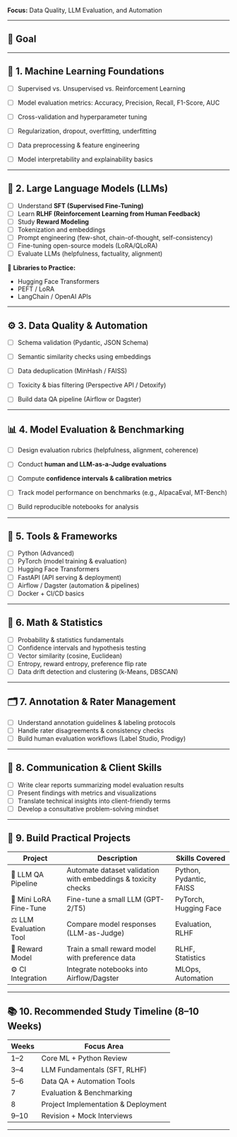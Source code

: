 **Focus:** Data Quality, LLM Evaluation, and Automation  

---

## 🎯 Goal

---

## 📘 1. Machine Learning Foundations

- [ ] Supervised vs. Unsupervised vs. Reinforcement Learning  
- [ ] Model evaluation metrics: Accuracy, Precision, Recall, F1-Score, AUC  
- [ ] Cross-validation and hyperparameter tuning  
- [ ] Regularization, dropout, overfitting, underfitting  
- [ ] Data preprocessing & feature engineering  
- [ ] Model interpretability and explainability basics  


---

## 🧠 2. Large Language Models (LLMs)

- [ ] Understand **SFT (Supervised Fine-Tuning)**  
- [ ] Learn **RLHF (Reinforcement Learning from Human Feedback)**  
- [ ] Study **Reward Modeling**  
- [ ] Tokenization and embeddings  
- [ ] Prompt engineering (few-shot, chain-of-thought, self-consistency)  
- [ ] Fine-tuning open-source models (LoRA/QLoRA)  
- [ ] Evaluate LLMs (helpfulness, factuality, alignment)
      
🧩 **Libraries to Practice:**
- Hugging Face Transformers  
- PEFT / LoRA  
- LangChain / OpenAI APIs 
---

## ⚙️ 3. Data Quality & Automation

- [ ] Schema validation (Pydantic, JSON Schema)  
- [ ] Semantic similarity checks using embeddings  
- [ ] Data deduplication (MinHash / FAISS)  
- [ ] Toxicity & bias filtering (Perspective API / Detoxify)  
- [ ] Build data QA pipeline (Airflow or Dagster)  
  

---

## 📊 4. Model Evaluation & Benchmarking

- [ ] Design evaluation rubrics (helpfulness, alignment, coherence)  
- [ ] Conduct **human and LLM-as-a-Judge evaluations**  
- [ ] Compute **confidence intervals & calibration metrics**  
- [ ] Track model performance on benchmarks (e.g., AlpacaEval, MT-Bench)  
- [ ] Build reproducible notebooks for analysis  
 

---

## 🧩 5. Tools & Frameworks

- [ ] Python (Advanced)  
- [ ] PyTorch (model training & evaluation)  
- [ ] Hugging Face Transformers  
- [ ] FastAPI (API serving & deployment)  
- [ ] Airflow / Dagster (automation & pipelines)  
- [ ] Docker + CI/CD basics   

---

## 🧮 6. Math & Statistics

- [ ] Probability & statistics fundamentals  
- [ ] Confidence intervals and hypothesis testing  
- [ ] Vector similarity (cosine, Euclidean)  
- [ ] Entropy, reward entropy, preference flip rate  
- [ ] Data drift detection and clustering (k-Means, DBSCAN)  

---

## 🗂️ 7. Annotation & Rater Management

- [ ] Understand annotation guidelines & labeling protocols  
- [ ] Handle rater disagreements & consistency checks  
- [ ] Build human evaluation workflows (Label Studio, Prodigy)  

---

## 💬 8. Communication & Client Skills

- [ ] Write clear reports summarizing model evaluation results  
- [ ] Present findings with metrics and visualizations  
- [ ] Translate technical insights into client-friendly terms  
- [ ] Develop a consultative problem-solving mindset  

---

## 🧠 9. Build Practical Projects

| Project | Description | Skills Covered |
|----------|--------------|----------------|
| 🧩 LLM QA Pipeline | Automate dataset validation with embeddings & toxicity checks | Python, Pydantic, FAISS |
| 🧠 Mini LoRA Fine-Tune | Fine-tune a small LLM (GPT-2/T5) | PyTorch, Hugging Face |
| ⚖️ LLM Evaluation Tool | Compare model responses (LLM-as-Judge) | Evaluation, RLHF |
| 🧮 Reward Model | Train a small reward model with preference data | RLHF, Statistics |
| ⚙️ CI Integration | Integrate notebooks into Airflow/Dagster | MLOps, Automation |

---

## 📚 10. Recommended Study Timeline (8–10 Weeks)

| Weeks | Focus Area |
|--------|-------------|
| 1–2 | Core ML + Python Review |
| 3–4 | LLM Fundamentals (SFT, RLHF) |
| 5–6 | Data QA + Automation Tools |
| 7 | Evaluation & Benchmarking |
| 8 | Project Implementation & Deployment |
| 9–10 | Revision + Mock Interviews |

---


